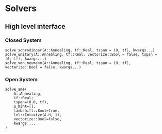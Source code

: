 # Solvers
## High level interface
### Closed System
```@docs
solve_schrodinger(A::Annealing, tf::Real; tspan = (0, tf), kwargs...)
solve_unitary(A::Annealing, tf::Real; vectorize::Bool = false, tspan = (0, tf), kwargs...)
solve_von_neumann(A::Annealing, tf::Real; tspan = (0, tf), vectorize::Bool = false, kwargs...)
```
### Open System
```@docs
solve_ame(
    A::Annealing,
    tf::Real;
    tspan=(0.0, tf),
    ω_hint=[],
    lambshift::Bool=true,
    lvl::Int=size(A.H, 1),
    vectorize::Bool=false,
    kwargs...,
)
```